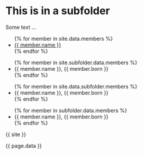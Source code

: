 # This is in a subfolder

Some text ...

<ul>
{% for member in site.data.members %}
  <li>
    <a href="https://github.com/{{ member.github }}">
      {{ member.name }}
    </a>
  </li>
{% endfor %}
</ul>


<ul>
{% for member in site.subfolder.data.members %}
  <li>
      {{ member.name }}, {{ member.born }}
  </li>
{% endfor %}
</ul>



<ul>
{% for member in site.data.subfolder.members %}
  <li>
      {{ member.name }}, {{ member.born }}
  </li>
{% endfor %}
</ul>


<ul>
{% for member in subfolder.data.members %}
  <li>
      {{ member.name }}, {{ member.born }}
  </li>
{% endfor %}
</ul>

{{ site }}

{{ page.data }}